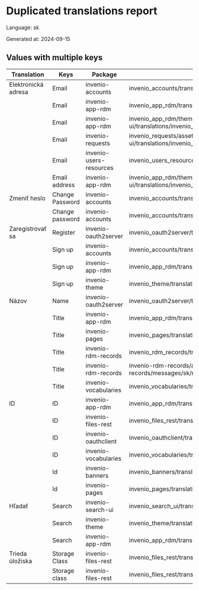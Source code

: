 # Duplicated translations report

Language: sk

Generated at: 2024-09-15


## Values with multiple keys


| Translation | Keys | Package | File |
|-------------|------| --- | --- |
| Elektronická adresa| Email | invenio-accounts | invenio_accounts/translations/sk/LC_MESSAGES/messages.po |
|| Email | invenio-app-rdm | invenio_app_rdm/translations/sk/LC_MESSAGES/messages.po |
|| Email | invenio-app-rdm | invenio_app_rdm/theme/assets/semantic-ui/translations/invenio_app_rdm/messages/sk/messages.po |
|| Email | invenio-requests | invenio_requests/assets/semantic-ui/translations/invenio_requests/messages/sk/messages.po |
|| Email | invenio-users-resources | invenio_users_resources/translations/sk/LC_MESSAGES/messages.po |
|| Email address | invenio-app-rdm | invenio_app_rdm/theme/assets/semantic-ui/translations/invenio_app_rdm/messages/sk/messages.po |
| Zmeniť heslo| Change Password | invenio-accounts | invenio_accounts/translations/sk/LC_MESSAGES/messages.po |
|| Change password | invenio-accounts | invenio_accounts/translations/sk/LC_MESSAGES/messages.po |
| Zaregistrovať sa| Register | invenio-oauth2server | invenio_oauth2server/translations/sk/LC_MESSAGES/messages.po |
|| Sign up | invenio-accounts | invenio_accounts/translations/sk/LC_MESSAGES/messages.po |
|| Sign up | invenio-app-rdm | invenio_app_rdm/translations/sk/LC_MESSAGES/messages.po |
|| Sign up | invenio-theme | invenio_theme/translations/sk/LC_MESSAGES/messages.po |
| Názov| Name | invenio-oauth2server | invenio_oauth2server/translations/sk/LC_MESSAGES/messages.po |
|| Title | invenio-app-rdm | invenio_app_rdm/translations/sk/LC_MESSAGES/messages.po |
|| Title | invenio-pages | invenio_pages/translations/sk/LC_MESSAGES/messages.po |
|| Title | invenio-rdm-records | invenio_rdm_records/translations/sk/LC_MESSAGES/messages.po |
|| Title | invenio-rdm-records | invenio-rdm-records/assets/semantic-ui/translations/invenio-rdm-records/messages/sk/messages.po |
|| Title | invenio-vocabularies | invenio_vocabularies/translations/sk/LC_MESSAGES/messages.po |
| ID| ID | invenio-app-rdm | invenio_app_rdm/translations/sk/LC_MESSAGES/messages.po |
|| ID | invenio-files-rest | invenio_files_rest/translations/sk/LC_MESSAGES/messages.po |
|| ID | invenio-oauthclient | invenio_oauthclient/translations/sk/LC_MESSAGES/messages.po |
|| ID | invenio-vocabularies | invenio_vocabularies/translations/sk/LC_MESSAGES/messages.po |
|| Id | invenio-banners | invenio_banners/translations/sk/LC_MESSAGES/messages.po |
|| Id | invenio-pages | invenio_pages/translations/sk/LC_MESSAGES/messages.po |
| Hľadať| Search | invenio-search-ui | invenio_search_ui/translations/sk/LC_MESSAGES/messages.po |
|| Search | invenio-theme | invenio_theme/translations/sk/LC_MESSAGES/messages.po |
|| Search  | invenio-app-rdm | invenio_app_rdm/translations/sk/LC_MESSAGES/messages.po |
| Trieda úložiska| Storage Class | invenio-files-rest | invenio_files_rest/translations/sk/LC_MESSAGES/messages.po |
|| Storage class | invenio-files-rest | invenio_files_rest/translations/sk/LC_MESSAGES/messages.po |
